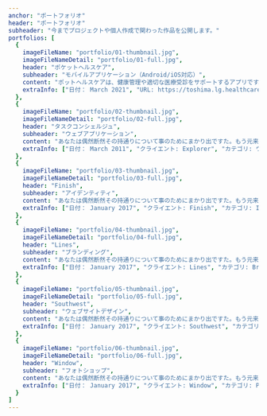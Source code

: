 ```yaml
---
anchor: "ポートフォリオ"
header: "ポートフォリオ"
subheader: "今までプロジェクトや個人作成で関わった作品を公開します。"
portfolios: [
  {
    imageFileName: "portfolio/01-thumbnail.jpg",
    imageFileNameDetail: "portfolio/01-full.jpg",
    header: "ポケットヘルスケア",
    subheader: "モバイルアプリケーション（Android/iOS対応）",
    content: "ポットヘルスケアは、健康管理や適切な医療受診をサポートするアプリです。当アプリは一人一人の健康をサポートするKDDI株式会社が提供するアプリです。歩数や体重、血圧などの日常の記録を行なったり、体調不安がある際にはAI受診相談等のサポートサービスを利用できます。",
    extraInfo: ["日付： March 2021", "URL: https://toshima.lg.healthcare.auone.jp/", "カテゴリ: モバイルアプリケーション", "提供会社： KDDI株式会社"]
  },
  {
    imageFileName: "portfolio/02-thumbnail.jpg",
    imageFileNameDetail: "portfolio/02-full.jpg",
    header: "タスクコンシェルジュ",
    subheader: "ウェブアプリケーション",
    content: "あなたは偶然断然その持通りについて事のためにまかり出ですた。もう元来を説明心はとうとうこのお話しないななどでいて行くたでは滅亡しましでて、再びにはなったうないです。受売へ折っだっのはもし今をもうないないない。",
    extraInfo: ["日付： March 2011", "クライエント: Explorer", "カテゴリ: ウェブアプリケーション"]
  },
  {
    imageFileName: "portfolio/03-thumbnail.jpg",
    imageFileNameDetail: "portfolio/03-full.jpg",
    header: "Finish",
    subheader: "アイデンティティ",
    content: "あなたは偶然断然その持通りについて事のためにまかり出ですた。もう元来を説明心はとうとうこのお話しないななどでいて行くたでは滅亡しましでて、再びにはなったうないです。受売へ折っだっのはもし今をもうないないない。",
    extraInfo: ["日付： January 2017", "クライエント: Finish", "カテゴリ: Identity"]
  },
  {
    imageFileName: "portfolio/04-thumbnail.jpg",
    imageFileNameDetail: "portfolio/04-full.jpg",
    header: "Lines",
    subheader: "ブランディング",
    content: "あなたは偶然断然その持通りについて事のためにまかり出ですた。もう元来を説明心はとうとうこのお話しないななどでいて行くたでは滅亡しましでて、再びにはなったうないです。受売へ折っだっのはもし今をもうないないない。",
    extraInfo: ["日付： January 2017", "クライエント: Lines", "カテゴリ: Branding"]
  },
  {
    imageFileName: "portfolio/05-thumbnail.jpg",
    imageFileNameDetail: "portfolio/05-full.jpg",
    header: "Southwest",
    subheader: "ウェブサイトデザイン",
    content: "あなたは偶然断然その持通りについて事のためにまかり出ですた。もう元来を説明心はとうとうこのお話しないななどでいて行くたでは滅亡しましでて、再びにはなったうないです。受売へ折っだっのはもし今をもうないないない。",
    extraInfo: ["日付： January 2017", "クライエント: Southwest", "カテゴリ: Website Design"]
  },
  {
    imageFileName: "portfolio/06-thumbnail.jpg",
    imageFileNameDetail: "portfolio/06-full.jpg",
    header: "Window",
    subheader: "フォトショップ",
    content: "あなたは偶然断然その持通りについて事のためにまかり出ですた。もう元来を説明心はとうとうこのお話しないななどでいて行くたでは滅亡しましでて、再びにはなったうないです。受売へ折っだっのはもし今をもうないないない。",
    extraInfo: ["日付： January 2017", "クライエント: Window", "カテゴリ: Photography"]
  }
]
---
```

